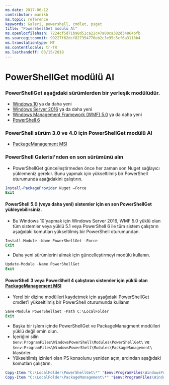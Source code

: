 ```yaml
---
ms.date: 2017-06-12
contributor: manikb
ms.topic: reference
keywords: Galeri, powershell, cmdlet, psget
title: "PowerShellGet modülü Al"
ms.openlocfilehash: 7224cf5d71b98d51ca22c47a00ca382d34864bfb
ms.sourcegitcommit: 99227f62dcf827354770eb2c3e95c5cf6a3118b4
ms.translationtype: MT
ms.contentlocale: tr-TR
ms.lasthandoff: 03/15/2018
---
```

<a name="get-powershellget-module"></a>PowerShellGet modülü Al
========================

### <a name="powershellget-is-an-in-box-module-in-the-following-releases"></a>PowerShellGet aşağıdaki sürümlerden bir yerleşik modülüdür.
- [Windows 10](https://www.microsoft.com/windows/get-windows-10) ya da daha yeni
- [Windows Server 2016](https://technet.microsoft.com/windows-server-docs/get-started/windows-server-2016) ya da daha yeni
- [Windows Management Framework (WMF) 5.0](https://www.microsoft.com/download/details.aspx?id=50395) ya da daha yeni
- [PowerShell 6](https://github.com/PowerShell/PowerShell/releases)

### <a name="get-powershellget-module-for-powershell-versions-30-and-40"></a>PowerShell sürüm 3.0 ve 4.0 için PowerShellGet modülü Al
- [PackageManagement MSI](http://go.microsoft.com/fwlink/?LinkID=746217&clcid=0x409) 

### <a name="get-the-latest-version-from-powershell-gallery"></a>PowerShell Galerisi'nden en son sürümünü alın

- PowerShellGet güncelleştirmeden önce her zaman son Nuget sağlayıcı yüklemeniz gerekir. Bunu yapmak için yükseltilmiş bir PowerShell oturumunda aşağıdakini çalıştırın.
```powershell
Install-PackageProvider Nuget –Force
Exit
```

#### <a name="for-systems-with-powershell-50-or-newer-you-can-install-the-latest-powershellget"></a>PowerShell 5.0 (veya daha yeni) sistemler için en son PowerShellGet yükleyebilirsiniz. 
- Bu Windows 10'yapmak için Windows Server 2016, WMF 5.0 yüklü olan tüm sistemler veya yüklü 5.1 veya PowerShell 6 ile tüm sistem çalıştırın aşağıdaki komutları yükseltilmiş bir PowerShell oturumundan.
```powershell
Install-Module –Name PowerShellGet –Force
Exit
```

- Daha yeni sürümlerini almak için güncelleştirmeyi modülü kullanın.
```powershell
Update-Module -Name PowerShellGet
Exit
```

#### <a name="for-systems-running-powershell-3-or-powershell-4-that-have-installed-the-packagemanagement-msihttpgomicrosoftcomfwlinklinkid746217clcid0x409"></a>PowerShell 3 veya PowerShell 4 çalıştıran sistemler için yüklü olan [PackageManagement MSI](http://go.microsoft.com/fwlink/?LinkID=746217&clcid=0x409)

- Yerel bir dizine modülleri kaydetmek için aşağıdaki PowerShellGet cmdlet'i yükseltilmiş bir PowerShell oturumunda kullanın

```powershell
Save-Module PowerShellGet -Path C:\LocalFolder
Exit
```

- Başka bir işlem içinde PowerShellGet ve PackageManagment modülleri yüklü değil emin olun.
- İçeriğini silin `$env:ProgramFiles\WindowsPowerShell\Modules\PowerShellGet\` ve `$env:ProgramFiles\WindowsPowerShell\Modules\PackageManagement\` klasörler.
- Yükseltilmiş izinleri olan PS konsolunu yeniden açın, ardından aşağıdaki komutları çalıştırın.

```powershell
Copy-Item "C:\LocalFolder\PowerShellGet\*" "$env:ProgramFiles\WindowsPowerShell\Modules\PowerShellGet\" -Recurse -Force
Copy-Item "C:\LocalFolder\PackageManagement\*" "$env:ProgramFiles\WindowsPowerShell\Modules\PackageManagement\" -Recurse -Force